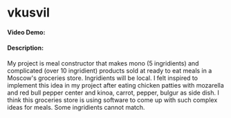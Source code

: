# vkusvil
#### Video Demo:  <URL HERE>
#### Description:
My project is meal constructor that makes mono (5 ingridients) and complicated (over 10 ingridient) products sold at ready to eat meals in a Moscow's groceries store. Ingridients will be local. I felt inspired to implement this idea in my project after eating chicken patties with mozarella and red bull pepper center and kinoa, carrot, pepper, bulgur as side dish. I think this groceries store is using software to come up with such complex ideas for meals. Some ingridients cannot match.
